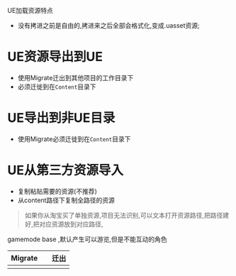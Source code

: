 UE加载资源特点

- 没有拷进之前是自由的,拷进来之后全部会格式化,变成.uasset资源;

# UE资源导出到UE

- 使用Migrate迁出到其他项目的工作目录下
- 必须迁徙到在`Content`目录下



# UE导出到非UE目录

- 使用Migrate必须迁徙到在`Content`目录下

# UE从第三方资源导入

- 复制粘贴需要的资源(不推荐)
- 从content路径下复制全路径的资源

> 如果你从淘宝买了单独资源,项目无法识别,可以文本打开资源路径,把路径建好,把对应资源放到对应路径,



gamemode base ,默认产生可以游览,但是不能互动的角色



| Migrate |      | 迁出 |
| ------- | ---- | ---- |
|         |      |      |

